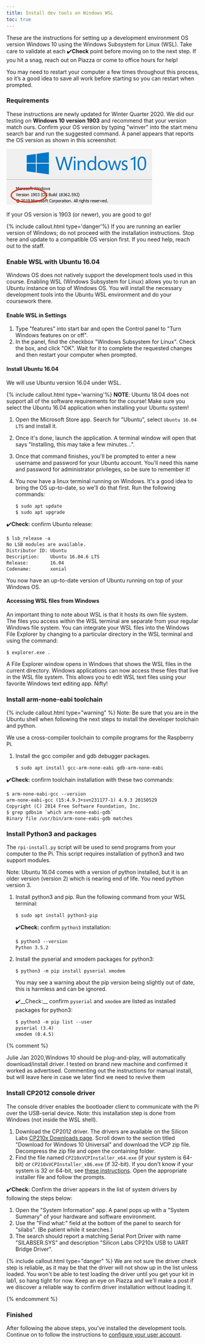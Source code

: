 ```yaml
---
title: Install dev tools on Windows WSL
toc: true
---
```


These are the instructions for setting up a development environment OS version Windows 10 using the Windows Subsystem for Linux (WSL). Take care to validate at each ✔️**Check** point before moving on to the next step. If you hit a snag, reach out on Piazza or come to office hours for help!

You may need to restart your computer a few times throughout this process, so it’s a good idea to save all work before starting so you can restart when prompted.

### Requirements

These instructions are newly updated for Winter Quarter 2020. We did our testing on **Windows 10 version 1903** and recommend that your version match ours. Confirm your OS version by typing "winver" into the start menu search bar and run the suggested command. A panel appears that reports the OS version as shown in this screenshot:

![Window Version 1903](/guides/images/winver.png)

If your OS version is 1903 (or newer), you are good to go!

{% include callout.html type='danger'%}
If you are running an earlier version of Windows; do not proceed with the installation instructions. Stop here and update to a compatible OS version first. If you need help, reach out to the staff.
</div>

### Enable WSL with Ubuntu 16.04

Windows OS does not natively support the development tools used in this course. Enabling WSL (Windows Subsystem for Linux) allows you to run an Ubuntu instance on top of Windows OS. You will install the necessary development tools into the Ubuntu WSL environment and do your coursework there.

#### Enable WSL in Settings

1. Type "features" into start bar and open the Control panel to "Turn Windows features on or off". 
1. In the panel, find the checkbox "Windows Subsystem for Linux". Check the box, and click "OK". Wait for it to complete the requested changes and then restart your computer when prompted.

#### Install Ubuntu 16.04

We will use Ubuntu version 16.04 under WSL.

{% include callout.html type='warning'%}
**NOTE**: Ubuntu 18.04 does not support all of the software requirements for the course! Make sure you select the Ubuntu 16.04 application when installing your Ubuntu system!
</div>

1. Open the Microsoft Store app. Search for "Ubuntu", select `Ubuntu 16.04 LTS` and install it.
1. Once it's done, launch the application. A terminal window will open that says "Installing, this may take a few minutes...".
1. Once that command finishes, you'll be prompted to enter a new username and password for your Ubuntu account. You’ll need this name and password for administrator privileges, so be sure to remember it!
1. You now have a linux terminal running on Windows. It's a good idea to bring the OS up-to-date, so we'll do that first. Run the following commands:

   ```
   $ sudo apt update
   $ sudo apt upgrade
   ```

✔️**Check:** confirm Ubuntu release:

```
$ lsb_release -a
No LSB modules are available.
Distributor ID: Ubuntu
Description:    Ubuntu 16.04.6 LTS
Release:        16.04
Codename:       xenial
```

You now have an up-to-date version of Ubuntu running on top of your Windows OS.

<a name="files"></a>

#### Accessing WSL files from Windows

An important thing to note about WSL is that it hosts its own file system. The files you access within the WSL terminal are separate from your regular Windows file system. You can integrate your WSL files into the Windows File Explorer by changing to a particular directory in the WSL terminal and using the command:

```
$ explorer.exe .
```

A File Explorer window opens in Windows that shows the WSL files in the current directory. Windows applications can now access these files that live in the WSL file system. This allows you to edit WSL text files using your favorite Windows text editing app. Nifty!

### Install arm-none-eabi toolchain

{% include callout.html type="warning" %}
Note: Be sure that you are in the Ubuntu shell when following the next steps to install the developer toolchain and python.
</div>
We use a cross-compiler toolchain to compile programs for the Raspberry Pi.

1. Install the gcc compiler and gdb debugger packages.

   ```
   $ sudo apt install gcc-arm-none-eabi gdb-arm-none-eabi
   ```

✔️**Check:** confirm toolchain installation with these two commands:

```
$ arm-none-eabi-gcc --version
arm-none-eabi-gcc (15:4.9.3+svn231177-1) 4.9.3 20150529
Copyright (C) 2014 Free Software Foundation, Inc.
$ grep gdbsim `which arm-none-eabi-gdb`
Binary file /usr/bin/arm-none-eabi-gdb matches 
```

### Install Python3 and packages

The `rpi-install.py` script will be used to send programs from your computer to the Pi. This script requires installation of python3 and two support modules.

Note: Ubuntu 16.04 comes with a version of python installed, but it is an older version (version 2) which is nearing end of life. You need python version 3.

1.  Install python3 and pip. Run the following command from your WSL terminal:

    ```
    $ sudo apt install python3-pip
    ```

    ✔️**Check:** confirm `python3` installation:

    ```
    $ python3 --version
    Python 3.5.2
    ```

1.  Install the pyserial and xmodem packages for python3:

    ```
    $ python3 -m pip install pyserial xmodem
    ```

    You may see a warning about the pip version being slightly out of date, this is harmless and can be ignored.

    ✔️__Check:__ confirm `pyserial` and `xmodem` are listed as installed packages for python3:
    ```
    $ python3 -m pip list --user 
    pyserial (3.4)
    xmodem (0.4.5)
    ```
{% comment %}

Julie Jan 2020,Windows 10 should be plug-and-play, will automatically download/install driver. I tested on brand new machine and confirmed it worked as advertised. Commenting out the instructions for manual install, but will leave here in case we later find we need to revive them

### Install CP2012 console driver

The console driver enables the bootloader client to communicate with the Pi over the USB-serial device. Note: this installation step is done from Windows (not inside the WSL shell).

1. Download the CP2012 driver. The drivers are available on the Silicon Labs [CP210x Downloads page](https://www.silabs.com/products/development-tools/software/usb-to-uart-bridge-vcp-drivers). Scroll down to the section titled "Download for Windows 10 Universal" and download the VCP zip file. Decompress the zip file and open the containing folder.
1. Find the file named `CP210xVCPInstaller_x64.exe` (if your system is 64-bit) or `CP210xVCPInstaller_x86.exe` (if 32-bit). If you don't know if your system is 32 or 64-bit, see [these instructions](https://support.microsoft.com/en-us/help/13443/windows-which-version-am-i-running). Open the appropriate installer file and follow the prompts.

✔️**Check:**  Confirm the driver appears in the list of system drivers by following the steps below:

1. Open the "System Information" app. A panel pops up with a "System Summary" of your hardware and software environment.
1. Use the "Find what:" field at the bottom of the panel to search for "silabs". (Be patient while it searches.)
1. The search should report a matching Serial Port Driver with name "SILABSER.SYS" and description "Silicon Labs CP210x USB to UART Bridge Driver".

{% include callout.html type="danger" %}
We are not sure the driver check step is reliable, as it may be that the driver will not show up in the list unless loaded. You won't be able to test loading the driver until you get your kit in lab1, so hang tight for now. Keep an eye on Piazza and we'll make a post if we discover a reliable way to confirm driver installation without loading it.
</div>
{% endcomment %}

### Finished
After following the above steps, you've installed the development tools. Continue on to follow the instructions to [configure your user account](../#steps).
